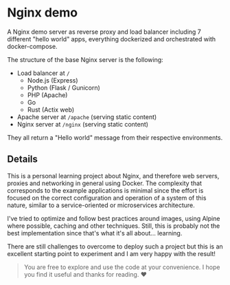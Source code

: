 # Nginx demo

A Nginx demo server as reverse proxy and load balancer including 7 different "hello world" apps, everything dockerized and orchestrated with docker-compose.

The structure of the base Nginx server is the following:

- Load balancer at `/`
  - Node.js (Express)
  - Python (Flask / Gunicorn)
  - PHP (Apache)
  - Go
  - Rust (Actix web)
- Apache server at `/apache` (serving static content)
- Nginx server at `/nginx` (serving static content)

They all return a "Hello world" message from their respective environments.

## Details

This is a personal learning project about Nginx, and therefore web servers, proxies and networking in general using Docker. The complexity that corresponds to the example applications is minimal since the effort is focused on the correct configuration and operation of a system of this nature, similar to a service-oriented or microservices architecture.

I've tried to optimize and follow best practices around images, using Alpine where possible, caching and other techniques. Still, this is probably not the best implementation since that's what it's all about... learning.

There are still challenges to overcome to deploy such a project but this is an excellent starting point to experiment and I am very happy with the result!

> You are free to explore and use the code at your convenience. I hope you find it useful and thanks for reading. ❤️
